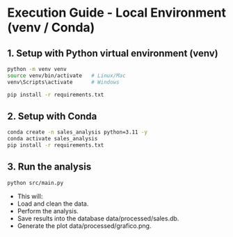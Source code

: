 # Execution Guide - Local Environment (venv / Conda)

## 1. Setup with Python virtual environment (venv)
```bash
python -m venv venv
source venv/bin/activate   # Linux/Mac
venv\Scripts\activate      # Windows

pip install -r requirements.txt
```

## 2. Setup with Conda

```bash
conda create -n sales_analysis python=3.11 -y
conda activate sales_analysis
pip install -r requirements.txt
```
## 3. Run the analysis

```bash
python src/main.py
```

-	This will:
-	Load and clean the data.
-	Perform the analysis.
-	Save results into the database data/processed/sales.db.
-	Generate the plot data/processed/grafico.png.
